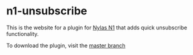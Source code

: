 # n1-unsubscribe
This is the website for a plugin for [Nylas N1](https://www.nylas.com/n1) that adds quick unsubscribe functionality.

To download the plugin, visit the [master branch](https://github.com/colinking/n1-unsubscribe)
